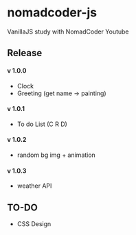 # nomadcoder-js
VanillaJS study with NomadCoder Youtube

## Release

#### v 1.0.0
- Clock
- Greeting (get name -> painting)

#### v 1.0.1
- To do List (C R D)

#### v 1.0.2
- random bg img + animation

#### v 1.0.3
- weather API

## TO-DO
- CSS Design